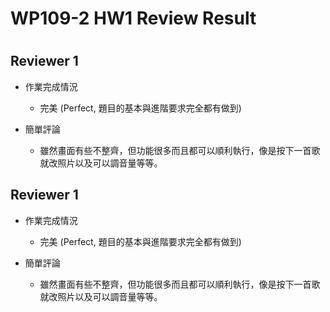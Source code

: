 
WP109-2 HW1 Review Result
=========================

# 

## Reviewer 1
- 作業完成情況
	- 完美 (Perfect, 題目的基本與進階要求完全都有做到)

- 簡單評論
	- 雖然畫面有些不整齊，但功能很多而且都可以順利執行，像是按下一首歌就改照片以及可以調音量等等。


## Reviewer 1
- 作業完成情況
	- 完美 (Perfect, 題目的基本與進階要求完全都有做到)

- 簡單評論
	- 雖然畫面有些不整齊，但功能很多而且都可以順利執行，像是按下一首歌就改照片以及可以調音量等等。


